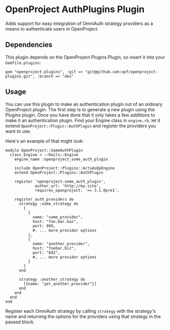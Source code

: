 # OpenProject AuthPlugins Plugin

Adds support for easy integration of OmniAuth strategy providers as a means to authenticate users in OpenProject.

## Dependencies

This plugin depends on the OpenProject Plugins Plugin, so insert it into your `Gemfile.plugins`:

    gem "openproject-plugins", :git => "git@github.com:opf/openproject-plugins.git", :branch => "dev"

## Usage

You can use this plugin to make an authentication plugin out of an ordinary OpenProject plugin.
The first step is to generate a new plugin using the Plugins plugin.
Once you have done that it only takes a few additions to make it an authentication plugin.
Find your Engine class in `engine.rb`, let it extend `OpenProject::Plugin::AuthPlugin` and register the providers you want to use.

Here's an example of that might look:

    module OpenProject::SomeAuthPlugin
      class Engine < ::Rails::Engine
        engine_name :openproject_some_auth_plugin

        include OpenProject::Plugins::ActsAsOpEngine
        extend OpenProject::Plugins::AuthPlugin

        register 'openproject-some_auth_plugin',
                 author_url: 'http://my.site',
                 requires_openproject: '>= 3.1.0pre1',

        register_auth_providers do
          strategy :some_strategy do
            [
              {
                name: "some_provider",
                host: "foo.bar.baz",
                port: 999,
                #, ... more provider options
              },
              {
                name: "another_provider",
                host: "foobar.biz",
                port: "692",
                #, ... more provider options
              }
            ]
          end

          strategy :another_strategy do
            [{name: "yet_another_provider"}]
          end
        end
      end
    end

Register each OmniAuth strategy by calling `strategy` with the strategy's name and returning the options for the providers using that strategy in the passed block.
